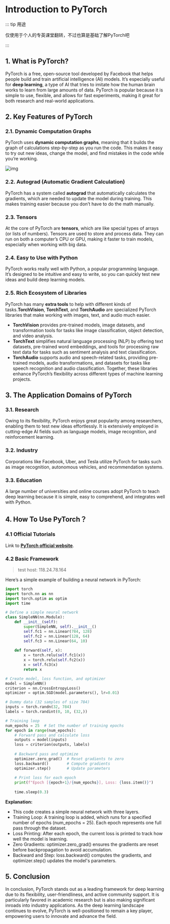 # Introduction to PyTorch

::: tip 用途

仅使用于个人的专英课堂翻转，不过也算是基础了解PyTorch吧

:::

## 1. What is PyTorch?

PyTorch is a free, open-source tool developed by Facebook that helps people build and train artificial intelligence (AI) models. It’s especially useful for **deep learning**, a type of AI that tries to imitate how the human brain works to learn from large amounts of data. PyTorch is popular because it is simple to use, flexible, and allows for fast experiments, making it great for both research and real-world applications.

## 2. Key Features of PyTorch

### 2.1. **Dynamic Computation Graphs**

PyTorch uses **dynamic computation graphs**, meaning that it builds the graph of calculations step-by-step as you run the code. This makes it easy to try out new ideas, change the model, and find mistakes in the code while you’re working.

![img](https://coderethan-1327000741.cos.ap-chengdu.myqcloud.com/blog-pics/torch%E5%8A%A8%E6%80%81%E5%9B%BE.gif)

### 2.2. **Autograd (Automatic Gradient Calculation)**

PyTorch has a system called **autograd** that automatically calculates the gradients, which are needed to update the model during training. This makes training easier because you don’t have to do the math manually.

### 2.3. **Tensors**

At the core of PyTorch are **tensors**, which are like special types of arrays (or lists of numbers). Tensors are used to store and process data. They can run on both a computer’s CPU or GPU, making it faster to train models, especially when working with big data.

### 2.4. **Easy to Use with Python**

PyTorch works really well with Python, a popular programming language. It’s designed to be intuitive and easy to write, so you can quickly test new ideas and build deep learning models.

### 2.5. **Rich Ecosystem of Libraries**

PyTorch has many **extra tools** to help with different kinds of tasks.**TorchVision**, **TorchText**, and **TorchAudio** are specialized PyTorch libraries that make working with images, text, and audio much easier. 

- **TorchVision** provides pre-trained models, image datasets, and transformation tools for tasks like image classification, object detection, and video analysis. 
- **TorchText** simplifies natural language processing (NLP) by offering text datasets, pre-trained word embeddings, and tools for processing raw text data for tasks such as sentiment analysis and text classification.
-  **TorchAudio** supports audio and speech-related tasks, providing pre-trained models, audio transformations, and datasets for tasks like speech recognition and audio classification. Together, these libraries enhance PyTorch’s flexibility across different types of machine learning projects.

## 3. The Application Domains of PyTorch

### 3.1. **Research**

Owing to its flexibility, PyTorch enjoys great popularity among researchers, enabling them to test new ideas effortlessly. It is extensively employed in cutting-edge AI fields such as language models, image recognition, and reinforcement learning.

### 3.2. **Industry**

Corporations like Facebook, Uber, and Tesla utilize PyTorch for tasks such as image recognition, autonomous vehicles, and recommendation systems.

### 3.3. **Education**

A large number of universities and online courses adopt PyTorch to teach deep learning because it is simple, easy to comprehend, and integrates well with Python.


## 4. How To Use PyTorch？

### 4.1 Official Tutorials

Link to [**PyTorch official website**](https://pytorch.org/).

### 4.2 Basic Framework
> test host: 118.24.78.164

Here’s a simple example of building a neural network in PyTorch:

```python
import torch
import torch.nn as nn
import torch.optim as optim
import time 

# Define a simple neural network
class SimpleNN(nn.Module):
    def __init__(self):
        super(SimpleNN, self).__init__()
        self.fc1 = nn.Linear(784, 128)
        self.fc2 = nn.Linear(128, 64)
        self.fc3 = nn.Linear(64, 10)
        
    def forward(self, x):
        x = torch.relu(self.fc1(x))
        x = torch.relu(self.fc2(x))
        x = self.fc3(x)
        return x

# Create model, loss function, and optimizer
model = SimpleNN()
criterion = nn.CrossEntropyLoss()
optimizer = optim.SGD(model.parameters(), lr=0.01)

# Dummy data (32 samples of size 784)
inputs = torch.randn(32, 784)
labels = torch.randint(0, 10, (32,))

# Training loop
num_epochs = 25  # Set the number of training epochs
for epoch in range(num_epochs):
    # Forward pass and calculate loss
    outputs = model(inputs)
    loss = criterion(outputs, labels)
    
    # Backward pass and optimize
    optimizer.zero_grad()  # Reset gradients to zero
    loss.backward()        # Compute gradients
    optimizer.step()       # Update parameters
    
    # Print loss for each epoch
    print(f"Epoch [{epoch+1}/{num_epochs}], Loss: {loss.item()}")
    
    time.sleep(0.3)
```

 **Explanation:**

- This code creates a simple neural network with three layers.
- Training Loop: A training loop is added, which runs for a specified number of epochs (num_epochs = 25). Each epoch represents one full pass through the dataset.
- Loss Printing: After each epoch, the current loss is printed to track how well the model is learning.
- Zero Gradients: optimizer.zero_grad() ensures the gradients are reset before backpropagation to avoid accumulation.
- Backward and Step: loss.backward() computes the gradients, and optimizer.step() updates the model's parameters.
## 5. Conclusion

In conclusion, PyTorch stands out as a leading framework for deep learning due to its flexibility, user-friendliness, and active community support. It is particularly favored in academic research but is also making significant inroads into industry applications. As the deep learning landscape continues to evolve, PyTorch is well-positioned to remain a key player, empowering users to innovate and advance the field.